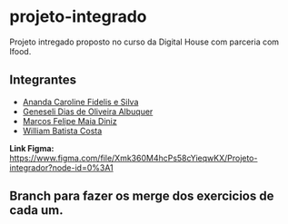 # projeto-integrado
Projeto intregado proposto no curso da Digital House com parceria com Ifood.

## Integrantes

- [Ananda Caroline Fidelis e Silva](https://github.com/anandaFidelis)
- [Geneseli Dias de Oliveira Albuquer](https://github.com/geneselidias)
- [Marcos Felipe Maia Diniz](https://github.com/marcosfmaia)
- [William Batista Costa](https://github.com/williambcosta) 


**Link Figma:** https://www.figma.com/file/Xmk360M4hcPs58cYieqwKX/Projeto-integrador?node-id=0%3A1

## Branch para fazer os merge dos exercicios de cada um.